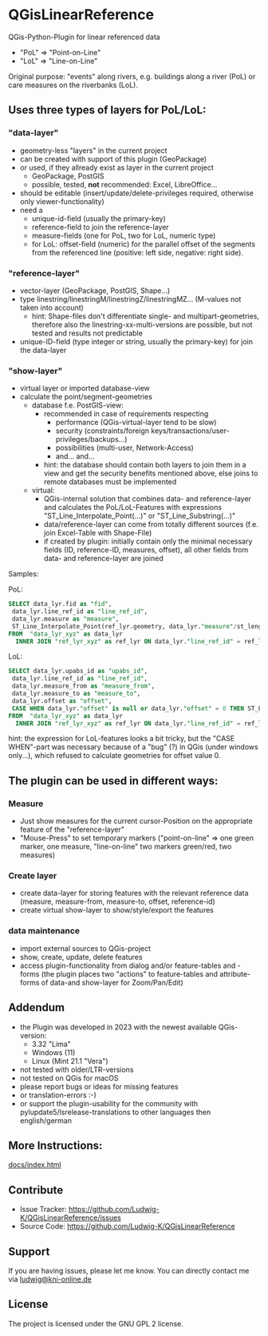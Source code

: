 # QGisLinearReference #

QGis-Python-Plugin for linear referenced data
- "PoL" => "Point-on-Line" 
- "LoL" => "Line-on-Line"

Original purpose:
"events" along rivers, e.g. buildings along a river (PoL) or care measures on the riverbanks (LoL).

## Uses three types of layers for PoL/LoL: ##

### "data-layer" ###
- geometry-less "layers" in the current project
- can be created with support of this plugin (GeoPackage)
- or used, if they allready exist as layer in the current project
  - GeoPackage, PostGIS 
  - possible, tested, **not** recommended: Excel, LibreOffice...
- should be editable (insert/update/delete-privileges required, otherwise only viewer-functionality)
- need a 
  - unique-id-field (usually the primary-key)
  - reference-field to join the reference-layer
  - measure-fields (one for PoL, two for LoL, numeric type)
  - for LoL: offset-field (numeric) for the parallel offset of the segments from the referenced line (positive: left side, negative: right side).
  
### "reference-layer" ###
- vector-layer (GeoPackage, PostGIS, Shape...)
- type linestring/linestringM/linestringZ/linestringMZ... (M-values not taken into account)
  - hint: Shape-files don't differentiate single- and multipart-geometries, therefore also the linestring-xx-multi-versions are possible, but not tested and results not predictable 
- unique-ID-field (type integer or string, usually the primary-key) for join the data-layer

### "show-layer" ###
- virtual layer or imported database-view
- calculate the point/segment-geometries 
  - database f.e. PostGIS-view:
    - recommended in case of requirements respecting
      - performance (QGis-virtual-layer tend to be slow) 
      - security (constraints/foreign keys/transactions/user-privileges/backups...)
      - possibilities (multi-user, Network-Access)
      - and... and...
    - hint: the database should contain both layers to join them in a view and get the security benefits mentioned above, else joins to remote databases must be implemented
  - virtual:
    - QGis-internal solution that combines data- and reference-layer and calculates the PoL/LoL-Features with expressions "ST_Line_Interpolate_Point(...)" or "ST_Line_Substring(...)" 
    - data/reference-layer can come from totally different sources (f.e. join Excel-Table with Shape-File)
    - if created by plugin: initially contain only the minimal necessary fields (ID, reference-ID, measures, offset), all other fields from data- and reference-layer are joined

Samples:

PoL:
``` SQL
SELECT data_lyr.fid as "fid",
 data_lyr.line_ref_id as "line_ref_id",
 data_lyr.measure as "measure",
 ST_Line_Interpolate_Point(ref_lyr.geometry, data_lyr."measure"/st_length(ref_lyr.geometry)) as point_geom
FROM  "data_lyr_xyz" as data_lyr
  INNER JOIN "ref_lyr_xyz" as ref_lyr ON data_lyr."line_ref_id" = ref_lyr."gew_id"
```

LoL:
``` SQL
SELECT data_lyr.upabs_id as "upabs_id",
 data_lyr.line_ref_id as "line_ref_id",
 data_lyr.measure_from as "measure_from",
 data_lyr.measure_to as "measure_to",
 data_lyr.offset as "offset",
 CASE WHEN data_lyr."offset" is null or data_lyr."offset" = 0 THEN ST_Line_Substring(ref_lyr.geometry, min(data_lyr."measure_from",data_lyr."measure_to")/st_length(ref_lyr.geometry),max(data_lyr."measure_from",data_lyr."measure_to")/st_length(ref_lyr.geometry)) ELSE ST_OffsetCurve(ST_Line_Substring(ref_lyr.geometry, min(data_lyr."measure_from",data_lyr."measure_to")/st_length(ref_lyr.geometry),max(data_lyr."measure_from",data_lyr."measure_to")/st_length(ref_lyr.geometry)),data_lyr."offset") END as line_geom /*:linestring:25832*/
FROM  "data_lyr_xyz" as data_lyr
  INNER JOIN "ref_lyr_xyz" as ref_lyr ON data_lyr."line_ref_id" = ref_lyr."gew_id"
```
hint: the expression for LoL-features looks a bit tricky, but the "CASE WHEN"-part was necessary because of a "bug" (?) in QGis (under windows only...), 
which refused to calculate geometries for offset value 0.
## The plugin can be used in different ways: ##
### Measure ###
- Just show measures for the current cursor-Position on the appropriate feature of the "reference-layer" 
- "Mouse-Press" to set temporary markers ("point-on-line" => one green marker, one measure, "line-on-line" two markers green/red, two measures)
### Create layer ###
- create data-layer for storing features with the relevant reference data (measure, measure-from, measure-to, offset, reference-id)
- create virtual show-layer to show/style/export the features
### data maintenance ###
- import external sources to QGis-project
- show, create, update, delete features
- access plugin-functionality from dialog and/or feature-tables and -forms (the plugin places two "actions" to feature-tables and attribute-forms of data-and show-layer for Zoom/Pan/Edit)

## Addendum ##
- the Plugin was developed in 2023 with the newest available QGis-version:
  - 3.32 "Lima"
  - Windows (11)
  - Linux (Mint 21.1 "Vera")
- not tested with older/LTR-versions
- not tested on QGis for macOS
- please report bugs or ideas for missing features 
- or translation-errors :-)
- or support the plugin-usability for the community with pylupdate5/lsrelease-translations to other languages then english/german


## More Instructions: ##
[docs/index.html](https://htmlpreview.github.io/?https://github.com/Ludwig-K/QGisLinearReference/blob/main/docs/index.html)


## Contribute ##
- Issue Tracker: https://github.com/Ludwig-K/QGisLinearReference/issues
- Source Code: https://github.com/Ludwig-K/QGisLinearReference

## Support ##
If you are having issues, please let me know.
You can directly contact me via ludwig@kni-online.de

## License ##
The project is licensed under the GNU GPL 2 license.